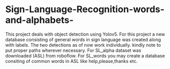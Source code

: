 # Sign-Language-Recognition-words-and-alphabets-
This project deals with object detection using Yolov5. 
For this project a new database consisting of general words in sign language was created along with labels.
The two detections as of now work individually.
kindly note to put proper paths wherever necessary.
For SL_alpha dataset was downloaded (ASL) from roboflow.
For SL_words you may create a database consiting of common words in ASL like help,please,thanks etc.
